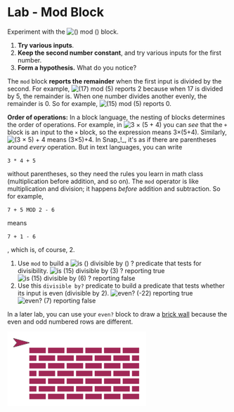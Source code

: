 # Lab - Mod Block



Experiment with the ![\(\) mod \(\)](https://bjc.edc.org/bjc-r/img/blocks/mod.png) block.

1. **Try various inputs**.
2. **Keep the second number constant**, and try various inputs for the first number.
3. **Form a hypothesis.** What do you notice?

The `mod` block **reports the remainder** when the first input is divided by the second. For example, ![\(17\) mod \(5\)](https://bjc.edc.org/bjc-r/img/1-introduction/17-mod-5.png) reports 2 because when 17 is divided by 5, the remainder is. When one number divides another evenly, the remainder is 0. So for example, ![\(15\) mod \(5\)](https://bjc.edc.org/bjc-r/img/1-introduction/15-mod-5.png) reports 0.



 **Order of operations:** In a block language, the nesting of blocks determines the order of operations. For example, in ![3 &#xD7; \(5 + 4\)](https://bjc.edc.org/bjc-r/img/6-computers/3-times%285+4%29.png) you can _see_ that the `+` block is an input to the `×` block, so the expression means 3×\(5+4\). Similarly, ![\(3 &#xD7; 5\) + 4](https://bjc.edc.org/bjc-r/img/6-computers/%283-times-5%29+4.png) means \(3×5\)+4. In Snap_!_, it's as if there are parentheses around _every_ operation. But in text languages, you can write 

```text
3 * 4 + 5
```

 without parentheses, so they need the rules you learn in math class \(multiplication before addition, and so on\). The `mod` operator is like multiplication and division; it happens _before_ addition and subtraction. So for example, 

```text
7 + 5 MOD 2 - 6
```

 means 

```text
7 + 1 - 6
```

, which is, of course, 2.



1. Use `mod` to build a ![is \(\) divisible by \(\) ?](https://bjc.edc.org/bjc-r/img/2-complexity/divisible-by.png) predicate that tests for divisibility. ![is \(15\) divisible by \(3\) ? reporting true](https://bjc.edc.org/bjc-r/img/2-complexity/15-divisible-by-3-reporting-true.png) ![is \(15\) divisible by \(6\) ? reporting false](https://bjc.edc.org/bjc-r/img/2-complexity/15-divisible-by-6-reporting-false.png)
2. Use this `divisible by?` predicate to build a predicate that tests whether its input is even \(divisible by 2\). ![even? \(-22\) reporting true](https://bjc.edc.org/bjc-r/img/2-complexity/even--22-reporting-true.png) ![even? \(7\) reporting false](https://bjc.edc.org/bjc-r/img/2-complexity/even-7-reporting-false.png)

 In a later lab, you can use your `even?` block to draw a [brick wall](https://bjc.edc.org/bjc-r/cur/programming/3-lists/1-abstraction/4-brick-wall.html?topic=nyc_bjc%2F2-conditionals-abstraction.topic&course=bjc4nyc.html&novideo&noassignment) because the even and odd numbered rows are different.

![](../.gitbook/assets/image%20%2860%29.png)



